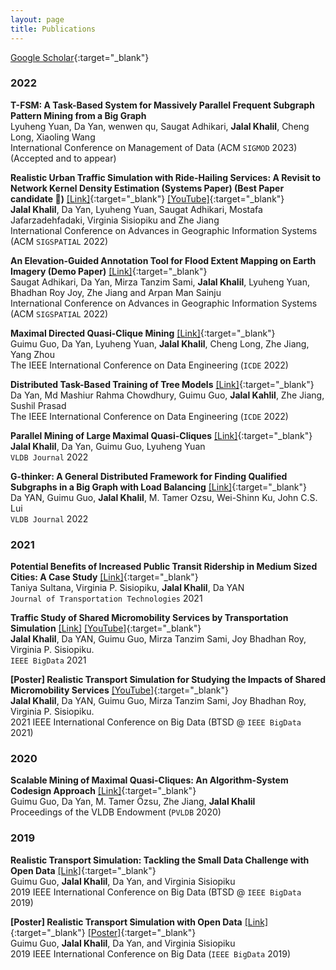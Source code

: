 ```yaml
---
layout: page
title: Publications
---
```


[Google Scholar](https://scholar.google.com/citations?user=mH6ot6kAAAAJ&hl=en){:target="_blank"}

### 2022
**T-FSM: A Task-Based System for Massively Parallel Frequent Subgraph Pattern Mining from a Big Graph** \
Lyuheng Yuan, Da Yan, wenwen qu, Saugat Adhikari, **Jalal Khalil**, Cheng Long, Xiaoling 
Wang \
International Conference on Management of Data (ACM `SIGMOD` 2023) (Accepted and to appear)

**Realistic Urban Traffic Simulation with Ride-Hailing Services: A Revisit to Network Kernel Density Estimation (Systems Paper) (Best Paper candidate :raised_hands:)** [[Link]](https://doi.org/10.1145/3557915.3560963){:target="_blank"} [[YouTube]](https://youtu.be/cvTtre3mnHE){:target="_blank"} \
**Jalal Khalil**, Da Yan, Lyuheng Yuan, Saugat Adhikari, Mostafa Jafarzadehfadaki, Virginia Sisiopiku and Zhe Jiang \
International Conference on Advances in Geographic Information Systems (ACM `SIGSPATIAL` 2022)

**An Elevation-Guided Annotation Tool for Flood Extent Mapping on Earth Imagery (Demo Paper)** [[Link]](https://doi.org/10.1145/3557915.3560962){:target="_blank"} \
Saugat Adhikari, Da Yan, Mirza Tanzim Sami, **Jalal Khalil**, Lyuheng Yuan, Bhadhan Roy Joy, Zhe Jiang and Arpan Man Sainju \
International Conference on Advances in Geographic Information Systems (ACM `SIGSPATIAL` 2022)

**Maximal Directed Quasi-Clique Mining** [[Link]](https://doi.org/10.1109/ICDE53745.2022.00188){:target="_blank"} \
Guimu Guo, Da Yan, Lyuheng Yuan, **Jalal Khalil**, Cheng Long, Zhe Jiang, Yang Zhou \
The IEEE International Conference on Data Engineering (`ICDE` 2022)

**Distributed Task-Based Training of Tree Models** [[Link]](https://doi.org/10.1109/ICDE53745.2022.00213){:target="_blank"} \
Da Yan, Md Mashiur Rahma Chowdhury, Guimu Guo, **Jalal Kahlil**, Zhe Jiang, Sushil Prasad \
The IEEE International Conference on Data Engineering (`ICDE` 2022)

**Parallel Mining of Large Maximal Quasi-Cliques** [[Link]](https://doi.org/10.1007/s00778-021-00712-2){:target="_blank"} \
**Jalal Khalil**, Da Yan, Guimu Guo, Lyuheng Yuan \
`VLDB Journal` 2022

**G-thinker: A General Distributed Framework for Finding Qualified Subgraphs in a Big Graph with Load Balancing** [[Link]](https://doi.org/10.1007/s00778-021-00688-z){:target="_blank"} \
Da YAN, Guimu Guo, **Jalal Khalil**, M. Tamer Ozsu, Wei-Shinn Ku, John C.S. Lui \
`VLDB Journal` 2022

### 2021
**Potential Benefits of Increased Public Transit Ridership in Medium Sized Cities: A Case Study** [[Link]](https://doi.org/10.4236/jtts.2022.121004){:target="_blank"} \
Taniya Sultana, Virginia P. Sisiopiku, **Jalal Khalil**, Da YAN \
`Journal of Transportation Technologies` 2021

**Traffic Study of Shared Micromobility Services by Transportation Simulation** [[Link]](https://doi.org/10.1109/BigData52589.2021.9671455) [[YouTube]](https://www.youtube.com/watch?v=irPD1wUYiOA){:target="_blank"} \
**Jalal Khalil**, Da YAN, Guimu Guo, Mirza Tanzim Sami, Joy Bhadhan Roy, Virginia P. Sisiopiku. \
`IEEE BigData` 2021

**[Poster] Realistic Transport Simulation for Studying the Impacts of Shared Micromobility Services** [[YouTube]](https://youtu.be/SyR0mosJbDg){:target="_blank"} \
**Jalal Khalil**, Da YAN, Guimu Guo, Mirza Tanzim Sami, Joy Bhadhan Roy, Virginia P. Sisiopiku. \
2021 IEEE International Conference on Big Data (BTSD @ `IEEE BigData` 2021)

### 2020

**Scalable Mining of Maximal Quasi-Cliques: An Algorithm-System Codesign Approach** [[Link]](https://dl.acm.org/doi/10.14778/3436905.3436916){:target="_blank"} \
Guimu Guo, Da Yan, M. Tamer Özsu, Zhe Jiang, **Jalal Khalil** \
 Proceedings of the VLDB Endowment (`PVLDB` 2020)

### 2019

**Realistic Transport Simulation: Tackling the Small Data Challenge with Open Data** [[Link]](https://doi.org/10.1109/BigData47090.2019.9006457){:target="_blank"} \
Guimu Guo, **Jalal Khalil**, Da Yan, and Virginia Sisiopiku \
2019 IEEE International Conference on Big Data (BTSD @ `IEEE BigData` 2019)

**[Poster] Realistic Transport Simulation with Open Data** [[Link]](https://doi.org/10.1109/BigData47090.2019.9006291){:target="_blank"} [[Poster]](https://github.com/jalal1/jalal1.github.io/blob/9c60ee94aefe57198fb7905b198f99c5a7f38e64/_data/bigdata19sim_poster.pdf){:target="_blank"} \
Guimu Guo, **Jalal Khalil**, Da Yan, and Virginia Sisiopiku \
2019 IEEE International Conference on Big Data (`IEEE BigData` 2019)

